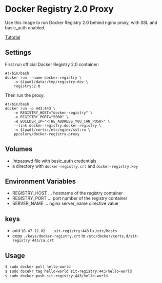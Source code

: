 # Docker Registry 2.0 Proxy

Use this image to run Docker Registry 2.0 behind nginx proxy, with SSL and basic_auth enabled.

[Tutorial](http://www.container-solutions.com/2015/04/running-secured-docker-registry-2-0/)

## Settings

First run official Docker Registry 2.0 container:

```
#!/bin/bash
docker run --name docker-registry \
	-v $(pwd)/data:/tmp/registry-dev \
	registry:2.0
```

Then run the proxy:

```
#!/bin/bash
docker run -p 443:443 \
	-e REGISTRY_HOST="docker-registry" \
	-e REGISTRY_PORT="5000" \
    -e BUILDER_IP="<THE_ADDRESS_YOU_CAN_PUSH>" \
	--link docker-registry:docker-registry \
	-v $(pwd)/certs:/etc/nginx/ssl:ro \
	ppcelery/docker-registry-proxy
```

## Volumes

- .htpasswd file with basic_auth credentials
- a directory with `docker-registry.crt` and `docker-registry.key`

## Environment Variables

- REGISTRY_HOST ... hostname of the registry container
- REGISTRY_PORT ... port number of the registry container
- SERVER_NAME ... nginx server_name directive value

## keys

  - add `10.47.12.82    sit-registry:443` to `/etc/hosts`
  - copy `./keys/docker-registry.crt` to `/etc/docker/certs.d/sit-registry:443/ca.crt`

## Usage

```sh
$ sudo docker pull hello-world
$ sudo docekr tag hello-world sit-registry:443/hello-world
$ sudo docker push sit-registry:443/hello-world
```

